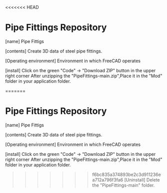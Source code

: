 <<<<<<< HEAD
# Pipe Fittings Repository

[name] Pipe Fittigs

[contents] Create 3D data of steel pipe fittings.

[Operating environment] Environment in which FreeCAD operates

[install] Click on the green "Code" → "Download ZIP" button in the upper right corner
After unzipping  the "PipeFittings-main.zip",Place it in the "Mod" folder in your application folder.

=======
# Pipe Fittings Repository

[name] Pipe Fittigs

[contents] Create 3D data of steel pipe fittings.

[Operating environment] Environment in which FreeCAD operates

[install] Click on the green "Code" → "Download ZIP" button in the upper right corner
After unzipping  the "PipeFittings-main.zip",Place it in the "Mod" folder in your application folder.

>>>>>>> f6bc835a374893be2c3d911236ea712a796f3fa6
[Uninstall] Delete the "PipeFittings-main" folder.